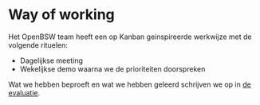 # Way of working

Het OpenBSW team heeft een op Kanban geinspireerde werkwijze met de volgende rituelen:

- Dagelijkse meeting
- Wekelijkse demo waarna we de prioriteiten doorspreken

Wat we hebben beproeft en wat we hebben geleerd schrijven we op in [de evaluatie](evaluatie.md).
